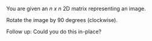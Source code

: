 You are given an *n x n* 2D matrix representing an image.

Rotate the image by 90 degrees (clockwise).

Follow up:
Could you do this in-place?